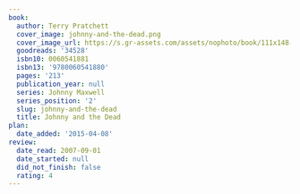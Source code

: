 ```yaml
---
book:
  author: Terry Pratchett
  cover_image: johnny-and-the-dead.png
  cover_image_url: https://s.gr-assets.com/assets/nophoto/book/111x148-bcc042a9c91a29c1d680899eff700a03.png
  goodreads: '34528'
  isbn10: 0060541881
  isbn13: '9780060541880'
  pages: '213'
  publication_year: null
  series: Johnny Maxwell
  series_position: '2'
  slug: johnny-and-the-dead
  title: Johnny and the Dead
plan:
  date_added: '2015-04-08'
review:
  date_read: 2007-09-01
  date_started: null
  did_not_finish: false
  rating: 4
---
```

